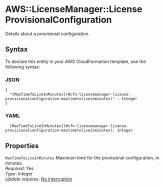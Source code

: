 # AWS::LicenseManager::License ProvisionalConfiguration<a name="aws-properties-licensemanager-license-provisionalconfiguration"></a>

Details about a provisional configuration\.

## Syntax<a name="aws-properties-licensemanager-license-provisionalconfiguration-syntax"></a>

To declare this entity in your AWS CloudFormation template, use the following syntax:

### JSON<a name="aws-properties-licensemanager-license-provisionalconfiguration-syntax.json"></a>

```
{
  "[MaxTimeToLiveInMinutes](#cfn-licensemanager-license-provisionalconfiguration-maxtimetoliveinminutes)" : Integer
}
```

### YAML<a name="aws-properties-licensemanager-license-provisionalconfiguration-syntax.yaml"></a>

```
  [MaxTimeToLiveInMinutes](#cfn-licensemanager-license-provisionalconfiguration-maxtimetoliveinminutes): Integer
```

## Properties<a name="aws-properties-licensemanager-license-provisionalconfiguration-properties"></a>

`MaxTimeToLiveInMinutes`  <a name="cfn-licensemanager-license-provisionalconfiguration-maxtimetoliveinminutes"></a>
Maximum time for the provisional configuration, in minutes\.  
*Required*: Yes  
*Type*: Integer  
*Update requires*: [No interruption](https://docs.aws.amazon.com/AWSCloudFormation/latest/UserGuide/using-cfn-updating-stacks-update-behaviors.html#update-no-interrupt)